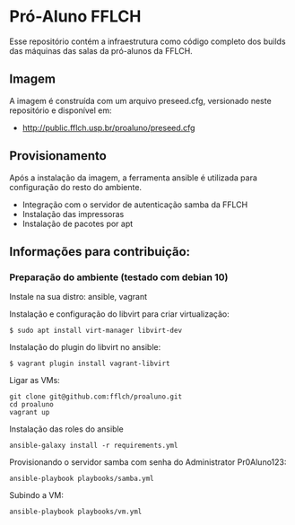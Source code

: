 # Pró-Aluno FFLCH

Esse repositório contém a infraestrutura como código completo dos builds das 
máquinas das salas da pró-alunos da FFLCH. 

## Imagem

A imagem é construída com um arquivo preseed.cfg, versionado neste repositório
e disponível em:

 - http://public.fflch.usp.br/proaluno/preseed.cfg

## Provisionamento

Após a instalação da imagem, a ferramenta ansible é utilizada para configuração 
do resto do ambiente.

 - Integração com o servidor de autenticação samba da FFLCH
 - Instalação das impressoras
 - Instalação de pacotes por apt

## Informações para contribuição:

### Preparação do ambiente (testado com debian 10)

Instale na sua distro: ansible, vagrant

Instalação e configuração do libvirt para criar virtualização:

    $ sudo apt install virt-manager libvirt-dev

Instalação do plugin do libvirt no ansible:

    $ vagrant plugin install vagrant-libvirt

Ligar as VMs:
    
    git clone git@github.com:fflch/proaluno.git
    cd proaluno
    vagrant up

Instalação das roles do ansible

    ansible-galaxy install -r requirements.yml

Provisionando o servidor samba com senha do Administrator Pr0Aluno123:

    ansible-playbook playbooks/samba.yml

Subindo a VM:

    ansible-playbook playbooks/vm.yml

